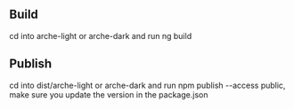 ## Build
cd into arche-light or arche-dark and run ng build

## Publish
cd into dist/arche-light or arche-dark and run npm publish --access public, make sure you update the version in the package.json
